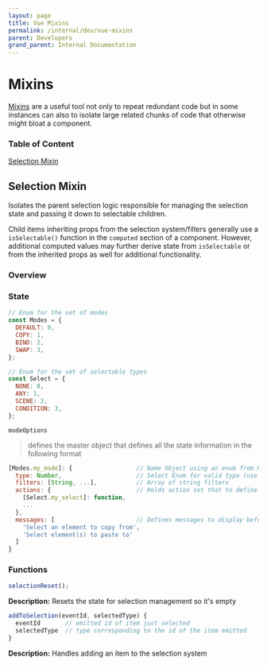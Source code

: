 ```yaml
---
layout: page
title: Vue Mixins
permalink: /internal/dev/vue-mixins
parent: Developers
grand_parent: Internal Documentation
---
```


# Mixins

[Mixins](https://vuejs.org/v2/guide/mixins.html) are a useful tool not only to repeat redundant code but in some instances can also to isolate large related chunks of code that otherwise might bloat a component.

### Table of Content

[Selection Mixin](#selection-mixin)

## Selection Mixin

Isolates the parent selection logic responsible for managing the selection state and passing it down to selectable children.

Child items inheriting props from the selection system/filters generally use a `isSelectable()` function in the `computed` section of a component. However, additional computed values may further derive state from `isSelectable` or from the inherited props as well for additional functionality.

### Overview

### State

```js
// Enum for the set of modes
const Modes = {
  DEFAULT: 0,
  COPY: 1,
  BIND: 2,
  SWAP: 3,
};
```

```js
// Enum for the set of selectable types
const Select = {
  NONE: 0,
  ANY: 1,
  SCENE: 2,
  CONDITION: 3,
};
```

`modeOptions`

> defines the master object that defines all the state information in the following format

```js
[Modes.my_mode]: {                  // Name Object using an enum from Modes
  type: Number,                     // Select Enum for valid type (use `Select.ANY` for all)
  filters: [String, ...],           // Array of string filters
  actions: {                        // Holds action set that to define what action each allowed select type uses
    [Select.my_select]: function,
    ...
  },
  messages: [                       // Defines messages to display before/after
    'Select an element to copy from',
    'Select element(s) to paste to'
  ]
}
```

### Functions

```js
selectionReset();
```

**Description:**
Resets the state for selection management so it's empty

```js
addToSelection(eventId, selectedType) {
  eventId       // emitted id of item just selected
  selectedType  // type corresponding to the id of the item emitted
}
```

**Description:**
Handles adding an item to the selection system
